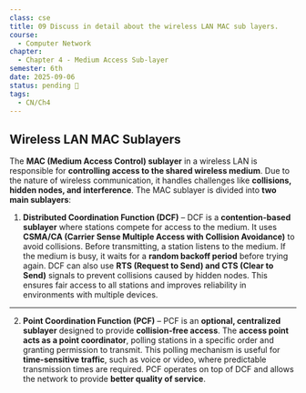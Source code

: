 ```yaml
---
class: cse
title: 09 Discuss in detail about the wireless LAN MAC sub layers.
course:
  - Computer Network
chapter:
  - Chapter 4 - Medium Access Sub-layer
semester: 6th
date: 2025-09-06
status: pending 🛑
tags:
  - CN/Ch4
---
```


## Wireless LAN MAC Sublayers

The **MAC (Medium Access Control) sublayer** in a wireless LAN is responsible for **controlling access to the shared wireless medium**. Due to the nature of wireless communication, it handles challenges like **collisions, hidden nodes, and interference**. The MAC sublayer is divided into **two main sublayers**:

1. **Distributed Coordination Function (DCF)** – DCF is a **contention-based sublayer** where stations compete for access to the medium. It uses **CSMA/CA (Carrier Sense Multiple Access with Collision Avoidance)** to avoid collisions. Before transmitting, a station listens to the medium. If the medium is busy, it waits for a **random backoff period** before trying again. DCF can also use **RTS (Request to Send) and CTS (Clear to Send)** signals to prevent collisions caused by hidden nodes. This ensures fair access to all stations and improves reliability in environments with multiple devices.

---

2. **Point Coordination Function (PCF)** – PCF is an **optional, centralized sublayer** designed to provide **collision-free access**. The **access point acts as a point coordinator**, polling stations in a specific order and granting permission to transmit. This polling mechanism is useful for **time-sensitive traffic**, such as voice or video, where predictable transmission times are required. PCF operates on top of DCF and allows the network to provide **better quality of service**.

